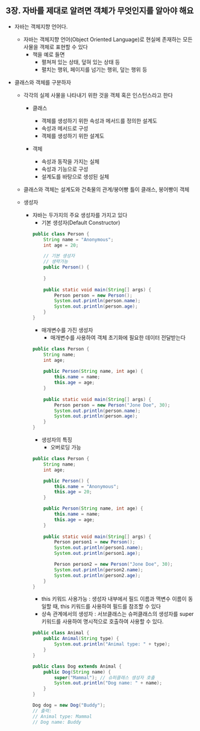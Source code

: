 ## 3장. 자바를 제대로 알려면 객체가 무엇인지를 알아야 해요

* 자바는 객체지향 언어다.
  - 자바는 객체지향 언어(Object Oriented Language)로 현실에 존재하는 모든 사물을 객체로 표현할 수 있다
    + 책을 예로 들면
      + 펼쳐져 있는 상태, 덮혀 있는 상태 등
      + 펼치는 행위, 페이지를 넘기는 행위, 덮는 행위 등

* 클래스와 객체를 구분하자
  - 각각의 실제 사물을 나타내기 위한 것을 객체 혹은 인스턴스라고 한다
    + 클래스
      + 객체를 생성하기 위한 속성과 메서드를 정의한 설계도
      + 속성과 메서드로 구성
      + 객체를 생성하기 위한 설계도

    + 객체
      + 속성과 동작을 가지는 실체
      + 속성과 기능으로 구성
      + 설계도를 바탕으로 생성된 실체
     
  - 클래스와 객체는 설계도와 건축물의 관계/붕어빵 틀이 클래스, 붕어빵이 객체
  - 생성자
    + 자바는 두가지의 주요 생성자를 가지고 있다
      + 기본 생성자(Default Constructor)
      ```java
      public class Person {
          String name = "Anonymous";
          int age = 20;
      
          // 기본 생성자
          // 생략가능
          public Person() {
              
          }    
          
          public static void main(String[] args) {
              Person person = new Person();
              System.out.println(person.name);
              System.out.println(person.age);
          }
      }
      ```
      + 매개변수를 가진 생성자
        + 매개변수를 사용하여 객체 초기화에 필요한 데이터 전달받는다
      ```java
      public class Person {
          String name;
          int age;
       
          public Person(String name, int age) {
              this.name = name;
              this.age = age;
          }
            
          public static void main(String[] args) {
              Person person = new Person("Jone Doe", 30);
              System.out.println(person.name);
              System.out.println(person.age);
          }
      }
      ```
      + 생성자의 특징
        + 오버로딩 가능
      ```java
      public class Person {
          String name;
          int age;
      
          public Person() {
              this.name = "Anonymous";
              this.age = 20;
          }
      
          public Person(String name, int age) {
              this.name = name;
              this.age = age;
          }
          
          public static void main(String[] args) {
              Person person1 = new Person();
              System.out.println(person1.name);
              System.out.println(person1.age);
      
              Person person2 = new Person("Jone Doe", 30);
              System.out.println(person2.name);
              System.out.println(person2.age);
          }
      }
      ```
        + this 키워드 사용가능 : 생성자 내부에서 필드 이름과 맥변수 이름이 동일할 때, this 키워드를 사용하여 필드를 참조할 수 있다
        + 상속 관계에서의 생성자 : 서브클래스는 슈퍼클래스의 생성자를 super 키워드를 사용하여 명시적으로 호출하여 사용할 수 있다.
      ```java
      public class Animal {
          public Animal(String type) {
              System.out.println("Animal type: " + type);
          }
      }
      
      public class Dog extends Animal {
          public Dog(String name) {
              super("Mammal"); // 슈퍼클래스 생성자 호출
              System.out.println("Dog name: " + name);
          }
      }
      
      Dog dog = new Dog("Buddy");
      // 출력:
      // Animal type: Mammal
      // Dog name: Buddy
      ```
